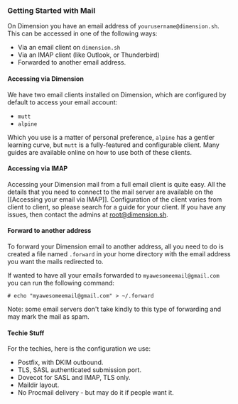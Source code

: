 ### Getting Started with Mail

On Dimension you have an email address of `yourusername@dimension.sh`. This can be accessed in one of the following ways:

* Via an email client on `dimension.sh`
* Via an IMAP client (like Outlook, or Thunderbird)
* Forwarded to another email address.

#### Accessing via Dimension

We have two email clients installed on Dimension, which are configured by default to access your email account:

* `mutt`
* `alpine`

Which you use is a matter of personal preference, `alpine` has a gentler learning curve, but `mutt` is a fully-featured and configurable client. Many guides are available online on how to use both of these clients.

#### Accessing via IMAP

Accessing your Dimension mail from a full email client is quite easy. All the details that you need to connect to the mail server are available on the [[Accessing your email via IMAP]]. Configuration of the client varies from client to client, so please search for a guide for your client. If you have any issues, then contact the admins at [root@dimension.sh](mailto:root@dimension.sh).

#### Forward to another address

To forward your Dimension email to another address, all you need to do is created a file named `.forward` in your home directory with the email address you want the mails redirected to. 

If wanted to have all your emails forwarded to `myawesomeemail@gmail.com` you can run the following command:

```
# echo "myawesomeemail@gmail.com" > ~/.forward
```

Note: some email servers don't take kindly to this type of forwarding and may mark the mail as spam. 


#### Techie Stuff

For the techies, here is the configuration we use:

* Postfix, with DKIM outbound.
* TLS, SASL authenticated submission port.
* Dovecot for SASL and IMAP, TLS only.
* Maildir layout.
* No Procmail delivery - but may do it if people want it.